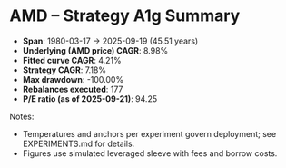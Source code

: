 # AMD – Strategy A1g Summary

- **Span**: 1980-03-17 → 2025-09-19 (45.51 years)
- **Underlying (AMD price) CAGR**: 8.98%
- **Fitted curve CAGR**: 4.21%
- **Strategy CAGR**: 7.18%
- **Max drawdown**: -100.00%
- **Rebalances executed**: 177
- **P/E ratio (as of 2025-09-21)**: 94.25

Notes:

- Temperatures and anchors per experiment govern deployment; see EXPERIMENTS.md for details.
- Figures use simulated leveraged sleeve with fees and borrow costs.

